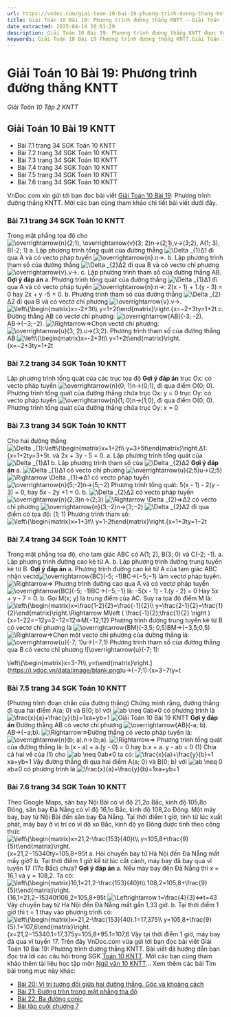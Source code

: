 ```yaml
---
url: https://vndoc.com/giai-toan-10-bai-19-phuong-trinh-duong-thang-kntt-281340
title: Giải Toán 10 Bài 19: Phương trình đường thẳng KNTT - Giải Toán 10 Tập 2 KNTT - VnDoc.com
date_extracted: 2025-04-14 20:01:29
description: Giải Toán 10 Bài 19: Phương trình đường thẳng KNTT được VnDoc.com tổng hợp và xin gửi tới bạn đọc cùng tham khảo.
keywords: Giải Toán 10 Bài 19 Phương trình đường thẳng KNTT,Giải Toán 10 Bài 19,Phương trình đường thẳng,giải toán 10,toán 10 bài 19,toán 10,toán 10 KNTT,toán 10 kết nối tri thức
---
```


# Giải Toán 10 Bài 19: Phương trình đường thẳng KNTT
 _Giải Toán 10 Tập 2 KNTT_
## Giải Toán 10 Bài 19 KNTT
  * Bài 7.1 trang 34 SGK Toán 10 KNTT
  * Bài 7.2 trang 34 SGK Toán 10 KNTT
  * Bài 7.3 trang 34 SGK Toán 10 KNTT
  * Bài 7.4 trang 34 SGK Toán 10 KNTT
  * Bài 7.5 trang 34 SGK Toán 10 KNTT
  * Bài 7.6 trang 34 SGK Toán 10 KNTT

VnDoc.com xin gửi tới bạn đọc bài viết [Giải Toán 10 Bài 19](<https://vndoc.com/giai-toan-10-bai-19-phuong-trinh-duong-thang-kntt-281340>): Phương trình đường thẳng KNTT. Mời các bạn cùng tham khảo chi tiết bài viết dưới đây.
### Bài 7.1 trang 34 SGK Toán 10 KNTT
Trong mặt phẳng tọa độ cho ![\\overrightarrow{n}\(2;1\), \\overrightarrow{v}\(3; 2\)](https://i.vdoc.vn/data/image/blank.png)n→\(2;1\),v→\(3;2\), A\(1; 3\), B\(-2; 1\)
a. Lập phương trình tổng quát của đường thẳng ![\\Delta _{1}](https://i.vdoc.vn/data/image/blank.png)Δ1 đi qua A và có vecto pháp tuyến ![\\overrightarrow{n}.](https://i.vdoc.vn/data/image/blank.png)n→.
b. Lập phương trình tham số của đường thẳng ![\\Delta _{2}](https://i.vdoc.vn/data/image/blank.png)Δ2 đi qua B và có vecto chỉ phương ![\\overrightarrow{v}.](https://i.vdoc.vn/data/image/blank.png)v→.
c. Lập phương trình tham số của đường thẳng AB.
**Gợi ý đáp án**
a. Phương trình tổng quát của đường thẳng ![\\Delta _{1}](https://i.vdoc.vn/data/image/blank.png)Δ1 đi qua A và có vecto pháp tuyến ![\\overrightarrow{n}:](https://i.vdoc.vn/data/image/blank.png)n→:
2\(x - 1\) + 1.\(y - 3\) = 0 hay 2x + y -5 = 0.
b. Phương trình tham số của đường thẳng ![\\Delta _{2}](https://i.vdoc.vn/data/image/blank.png)Δ2 đi qua B và có vectơ chỉ phương ![\\overrightarrow{v}.](https://i.vdoc.vn/data/image/blank.png)v→.
![\\left\\{\\begin{matrix}x=-2+3t\\\\ y=1+2t\\end{matrix}\\right.](https://i.vdoc.vn/data/image/blank.png)\{x=−2+3ty=1+2t
c. Đường thẳng AB có vectơ chỉ phương: ![\\overrightarrow{AB}\(-3; -2\).](https://i.vdoc.vn/data/image/blank.png)AB→\(−3;−2\).
![\\Rightarrow](https://i.vdoc.vn/data/image/blank.png)⇒Chọn vectơ chỉ phương: ![\\overrightarrow{u}\(3; 2\).](https://i.vdoc.vn/data/image/blank.png)u→\(3;2\).
Phương trình tham số của đường thẳng AB:![\\left\\{\\begin{matrix}x=-2+3t\\\\ y=1+2t\\end{matrix}\\right.](https://i.vdoc.vn/data/image/blank.png)\{x=−2+3ty=1+2t
### Bài 7.2 trang 34 SGK Toán 10 KNTT
Lập phương trình tổng quát của các trục tọa độ
**Gợi ý đáp án**
trục Ox: có vecto pháp tuyến ![\\overrightarrow{n}\(0; 1\)](https://i.vdoc.vn/data/image/blank.png)n→\(0;1\), đi qua điểm O\(0; 0\).
Phương trình tổng quát của đường thẳng chứa trục Ox: y = 0
trục Oy: có vecto pháp tuyến ![\\overrightarrow{n}\(1; 0\)](https://i.vdoc.vn/data/image/blank.png)n→\(1;0\), đi qua điểm O\(0; 0\).
Phương trình tổng quát của đường thẳng chứa trục Oy: x = 0
### Bài 7.3 trang 34 SGK Toán 10 KNTT
Cho hai đường thẳng ![\\Delta _{1}:\\left\\{\\begin{matrix}x=1+2t\\\\ y=3+5t\\end{matrix}\\right.](https://i.vdoc.vn/data/image/blank.png)Δ1:\{x=1+2ty=3+5t. và 2x + 3y - 5 = 0.
a. Lập phương trình tổng quát của ![\\Delta _{1}](https://i.vdoc.vn/data/image/blank.png)Δ1
b. Lập phương trình tham số của ![\\Delta _{2}](https://i.vdoc.vn/data/image/blank.png)Δ2
**Gợi ý đáp án**
a. ![\\Delta _{1}](https://i.vdoc.vn/data/image/blank.png)Δ1 có vecto chỉ phương ![\\overrightarrow{u}\(2;5\)](https://i.vdoc.vn/data/image/blank.png)u→\(2;5\)
![\\Rightarrow \\Delta _{1}](https://i.vdoc.vn/data/image/blank.png)⇒Δ1 có vecto pháp tuyến ![\\overrightarrow{n}\(5;-2\)](https://i.vdoc.vn/data/image/blank.png)n→\(5;−2\)
Phương trình tổng quát: 5\(x - 1\) - 2\(y - 3\) = 0, hay 5x - 2y +1 = 0.
b. ![\\Delta _{2}](https://i.vdoc.vn/data/image/blank.png)Δ2 có vecto pháp tuyến ![\\overrightarrow{n}\(2;3\)](https://i.vdoc.vn/data/image/blank.png)n→\(2;3\)
![\\Rightarrow \\Delta _{2}](https://i.vdoc.vn/data/image/blank.png)⇒Δ2 có vecto chỉ phương ![\\overrightarrow{n}\(3;-2\)](https://i.vdoc.vn/data/image/blank.png)n→\(3;−2\)
![\\Delta _{2}](https://i.vdoc.vn/data/image/blank.png)Δ2 đi qua điểm có tọa độ: \(1; 1\)
Phương trình tham số:![\\left\\{\\begin{matrix}x=1+3t\\\\ y=1-2t\\end{matrix}\\right.](https://i.vdoc.vn/data/image/blank.png)\{x=1+3ty=1−2t
### Bài 7.4 trang 34 SGK Toán 10 KNTT
Trong mặt phẳng tọa độ, cho tam giác ABC có A\(1; 2\), B\(3; 0\) và C\(-2; -1\).
a. Lập phương trình đường cao kẻ từ A.
b. Lập phương trình đường trung tuyến kẻ từ B.
**Gợi ý đáp án**
a. Phương trình đường cao kẻ từ A của tam giác ABC nhận vectơ![\\overrightarrow{BC}\(-5; -1\)](https://i.vdoc.vn/data/image/blank.png)BC→\(−5;−1\) làm vectơ pháp tuyển.
![\\Rightarrow](https://i.vdoc.vn/data/image/blank.png)⇒ Phương trình đường cao qua A và có vectơ pháp tuyển ![\\overrightarrow{BC}\(-5; -1\)](https://i.vdoc.vn/data/image/blank.png)BC→\(−5;−1\) là:
-5\(x - 1\) - 1.\(y - 2\) = 0 Hay 5x + y - 7 = 0.
b. Gọi M\(x; y\) là trung điểm của AC. Suy ra tọa độ điểm M là:
![\\left\\{\\begin{matrix}x=\\frac{1-2}{2}=\\frac{-1}{2}\\\\ y=\\frac{2-1}{2}=\\frac{1}{2}\\end{matrix}\\right.\\Rightarrow M\\left \( \\frac{-1}{2};\\frac{1}{2} \\right \)](https://i.vdoc.vn/data/image/blank.png)\{x=1−22=−12y=2−12=12⇒M\(−12;12\)
Phương trình đường trung tuyến kẻ từ B có vectơ chỉ phương là ![\\overrightarrow{BM}\(-3,5; 0,5\)](https://i.vdoc.vn/data/image/blank.png)BM→\(−3,5;0,5\)
![\\Rightarrow](https://i.vdoc.vn/data/image/blank.png)⇒Chọn một vecto chỉ phương của đường thẳng là: ![\\overrightarrow{u}\(-7; 1\)](https://i.vdoc.vn/data/image/blank.png)u→\(−7;1\)
Phương trình tham số của đường thẳng qua B có vecto chỉ phương ![\\overrightarrow{u}\(-7; 1\):

\\left\\{\\begin{matrix}x=3-7t\\\\ y=t\\end{matrix}\\right.](https://i.vdoc.vn/data/image/blank.png)u→\(−7;1\):\{x=3−7ty=t
### Bài 7.5 trang 34 SGK Toán 10 KNTT
\(Phương trình đoạn chắn của đường thẳng\)
Chứng minh rằng, đường thẳng đi qua hai điểm A\(a; 0\) và B\(0; b\) với ![ab \\neq 0](https://i.vdoc.vn/data/image/blank.png)ab≠0 có phương trình là
![\\frac{x}{a}+\\frac{y}{b}=1](https://i.vdoc.vn/data/image/blank.png)xa+yb=1
![Giải Toán 10 Bài 19 KNTT](https://i.vdoc.vn/data/image/2022/11/18/giai-toan-10-bai-19-kntt-1.jpg)
**Gợi ý đáp án**
Đường thẳng AB có vectơ chỉ phương ![\\overrightarrow{AB}\(-a; b\).](https://i.vdoc.vn/data/image/blank.png)AB→\(−a;b\).
![\\Rightarrow](https://i.vdoc.vn/data/image/blank.png)⇒Đường thẳng có vecto pháp tuyến là: ![\\overrightarrow{n}\(b; a\).](https://i.vdoc.vn/data/image/blank.png)n→\(b;a\).
![\\Rightarrow](https://i.vdoc.vn/data/image/blank.png)⇒ Phương trình tổng quát của đường thẳng là: b.\(x - a\) + a.\(y - 0\) = 0 hay b.x + a. y - ab = 0 \(1\)
Chia cả hai vế của \(1\) cho ![ab \\neq 0](https://i.vdoc.vn/data/image/blank.png)ab≠0 ta có: ![\\frac{x}{a}+\\frac{y}{b}=1](https://i.vdoc.vn/data/image/blank.png)xa+yb=1
Vậy đường thẳng đi qua hai điểm A\(a; 0\) và B\(0; b\) với ![ab \\neq 0](https://i.vdoc.vn/data/image/blank.png)ab≠0 có phương trình là
![\\frac{x}{a}+\\frac{y}{b}=1](https://i.vdoc.vn/data/image/blank.png)xa+yb=1
### Bài 7.6 trang 34 SGK Toán 10 KNTT
Theo Google Maps, sân bay Nội Bài có vĩ độ 21,2o Bắc, kinh độ 105,8o Đông, sân bay Đà Nẵng có vĩ độ 16,1o Bắc, kinh độ 108,2o Đông. Một máy bay, bay từ Nội Bài đến sân bay Đà Nẵng. Tại thời điểm t giờ, tính từ lúc xuất phát, máy bay ở vị trí có vĩ độ xo Bắc, kinh độ yo Đông được tính theo công thức
![\\left\\{\\begin{matrix}x=21,2-\\frac{153}{40}t\\\\ y=105,8+\\frac{9}{5}t\\end{matrix}\\right.](https://i.vdoc.vn/data/image/blank.png)\{x=21,2−15340ty=105,8+95t
a. Hỏi chuyến bay từ Hà Nội đến Đà Nẵng mất mấy giờ?
b. Tại thời điểm 1 giờ kể từ lúc cất cánh, máy bay đã bay qua vĩ tuyến 17 \(17o Bắc\) chưa?
**Gợi ý đáp án**
a. Nếu máy bay đến Đà Nẵng thì x = 16,1 và y = 108,2.
Ta có: ![\\left\\{\\begin{matrix}16,1=21,2-\\frac{153}{40}t\\\\ 108,2=105,8+\\frac{9}{5}t\\end{matrix}\\right.](https://i.vdoc.vn/data/image/blank.png)\{16,1=21,2−15340t108,2=105,8+95t
![\\Leftrightarrow t=\\frac{4}{3}](https://i.vdoc.vn/data/image/blank.png)⇔t=43
Vậy chuyến bay từ Hà Nội đến Đà Nẵng mất gần 1,33 giờ.
b. Tại thời điểm 1 giờ thì t = 1 thay vào phương trình có:
![\\left\\{\\begin{matrix}x=21,2-\\frac{153}{40}.1=17,375\\\\ y=105,8+\\frac{9}{5}.1=107,6\\end{matrix}\\right.](https://i.vdoc.vn/data/image/blank.png)\{x=21,2−15340.1=17,375y=105,8+95.1=107,6
Vậy tại thời điểm 1 giờ, máy bay đã qua vĩ tuyến 17.
Trên đây VnDoc.com vừa gửi tới bạn đọc bài viết Giải Toán 10 Bài 19: Phương trình đường thẳng KNTT. Bài viết đã hướng dẫn bạn đọc trả lời các câu hỏi trong SGK [Toán 10 KNTT](<https://vndoc.com/toan-10-ket-noi-tri-thuc-tap2>). Mời các bạn cùng tham khảo thêm tài liệu học tập môn [Ngữ văn 10 KNTT](<https://vndoc.com/ngu-van-10-ket-noi-tri-thuc-tap2>)...
Xem thêm các bài Tìm bài trong mục này khác:
  * [Bài 20: Vị trí tương đối giữa hai đường thẳng. Góc và khoảng cách](</giai-toan-10-bai-20-vi-tri-tuong-doi-giua-hai-duong-thang-goc-va-khoang-cach-kntt-281341>)
  * [Bài 21: Đường tròn trong mặt phẳng tọa độ](</giai-toan-10-bai-21-duong-tron-trong-mat-phang-toa-do-kntt-281343>)
  * [Bài 22: Ba đường conic](</giai-toan-10-bai-22-ba-duong-conic-kntt-281344>)
  * [Bài tập cuối chương 7](</giai-toan-10-bai-tap-cuoi-chuong-7-kntt-281345>)

